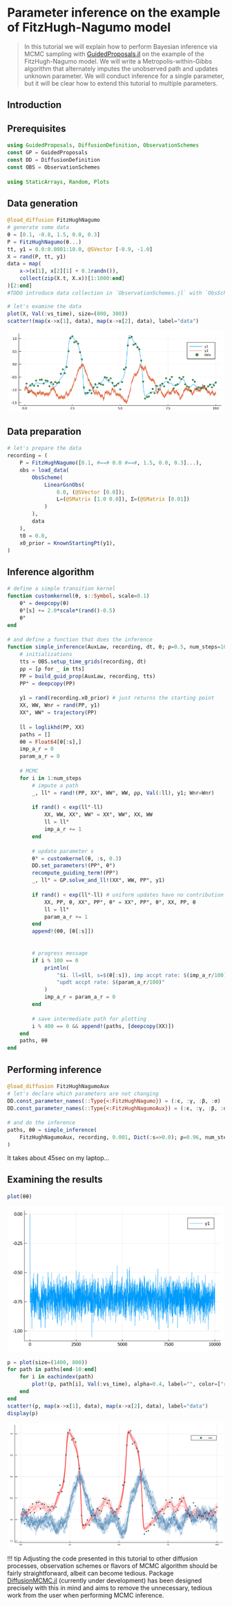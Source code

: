 # Parameter inference on the example of FitzHugh-Nagumo model
> In this tutorial we will explain how to perform Bayesian inference via MCMC sampling with [GuidedProposals.jl](https://github.com/JuliaDiffusionBayes/GuidedProposals.jl/dev) on the example of the FitzHugh-Nagumo model. We will write a Metropolis-within-Gibbs algorithm that alternately imputes the unobserved path and updates unknown parameter. We will conduct inference for a single parameter, but it will be clear how to extend this tutorial to multiple parameters.

## Introduction

## Prerequisites

```julia
using GuidedProposals, DiffusionDefinition, ObservationSchemes
const GP = GuidedProposals
const DD = DiffusionDefinition
const OBS = ObservationSchemes

using StaticArrays, Random, Plots
```

## Data generation

```julia
@load_diffusion FitzHughNagumo
# generate some data
θ = [0.1, -0.8, 1.5, 0.0, 0.3]
P = FitzHughNagumo(θ...)
tt, y1 = 0.0:0.0001:10.0, @SVector [-0.9, -1.0]
X = rand(P, tt, y1)
data = map(
	x->(x[1], x[2][1] + 0.1randn()),
	collect(zip(X.t, X.x))[1:1000:end]
)[2:end]
#TODO introduce data collection in `ObservationSchemes.jl` with `ObsScheme()` object
```

```julia
# let's examine the data
plot(X, Val(:vs_time), size=(800, 300))
scatter!(map(x->x[1], data), map(x->x[2], data), label="data")
```
![data](../assets/tutorials/parameter_inference/data.png)

## Data preparation
```julia
# let's prepare the data
recording = (
	P = FitzHughNagumo([0.1, #==# 0.0 #==#, 1.5, 0.0, 0.3]...),
	obs = load_data(
		ObsScheme(
			LinearGsnObs(
				0.0, (@SVector [0.0]);
				L=(@SMatrix [1.0 0.0]), Σ=(@SMatrix [0.01])
			)
		),
		data
	),
	t0 = 0.0,
	x0_prior = KnownStartingPt(y1),
)
```


## Inference algorithm

```julia
# define a simple transition kernel
function customkernel(θ, s::Symbol, scale=0.1)
	θ° = deepcopy(θ)
	θ°[s] += 2.0*scale*(rand()-0.5)
	θ°
end

# and define a function that does the inference
function simple_inference(AuxLaw, recording, dt, θ; ρ=0.5, num_steps=10^4)
	# initializations
	tts = OBS.setup_time_grids(recording, dt)
	ρρ = [ρ for _ in tts]
	PP = build_guid_prop(AuxLaw, recording, tts)
	PP° = deepcopy(PP)

	y1 = rand(recording.x0_prior) # just returns the starting point
	XX, WW, Wnr = rand(PP, y1)
	XX°, WW° = trajectory(PP)

	ll = loglikhd(PP, XX)
	paths = []
	θθ = Float64[θ[:s],]
	imp_a_r = 0
	param_a_r = 0

	# MCMC
	for i in 1:num_steps
		# impute a path
		_, ll° = rand!(PP, XX°, WW°, WW, ρρ, Val(:ll), y1; Wnr=Wnr)

		if rand() < exp(ll°-ll)
			XX, WW, XX°, WW° = XX°, WW°, XX, WW
			ll = ll°
			imp_a_r += 1
		end

		# update parameter s
		θ° = customkernel(θ, :s, 0.3)
		DD.set_parameters!(PP°, θ°)
		recompute_guiding_term!(PP°)
		_, ll° = GP.solve_and_ll!(XX°, WW, PP°, y1)

		if rand() < exp(ll°-ll) # uniform updates have no contribution to ll
			XX, PP, θ, XX°, PP°, θ° = XX°, PP°, θ°, XX, PP, θ
			ll = ll°
			param_a_r += 1
		end
		append!(θθ, [θ[:s]])


		# progress message
		if i % 100 == 0
			println(
				"$i. ll=$ll, s=$(θ[:s]), imp accpt rate: $(imp_a_r/100), ",
				"updt accpt rate: $(param_a_r/100)"
			)
			imp_a_r = param_a_r = 0
		end

		# save intermediate path for plotting
		i % 400 == 0 && append!(paths, [deepcopy(XX)])
	end
	paths, θθ
end
```

## Performing inference
```julia
@load_diffusion FitzHughNagumoAux
# let's declare which parameters are not changing
DD.const_parameter_names(::Type{<:FitzHughNagumo}) = (:ϵ, :γ, :β, :σ)
DD.const_parameter_names(::Type{<:FitzHughNagumoAux}) = (:ϵ, :γ, :β, :σ, :t0, :T, :vT, :xT)

# and do the inference
paths, θθ = simple_inference(
	FitzHughNagumoAux, recording, 0.001, Dict(:s=>0.0); ρ=0.96, num_steps=10^4
)
```
It takes about 45sec on my laptop...

## Examining the results

```julia
plot(θθ)
```
![fhn_mcmc_chain](../assets/tutorials/parameter_inference/fhn_mcmc_chain.png)

```julia
p = plot(size=(1400, 800))
for path in paths[end-10:end]
	for i in eachindex(path)
		plot!(p, path[i], Val(:vs_time), alpha=0.4, label="", color=["red" "steelblue"])
	end
end
scatter!(p, map(x->x[1], data), map(x->x[2], data), label="data")
display(p)
```
![paths](../assets/tutorials/parameter_inference/paths.png)


!!! tip
    Adjusting the code presented in this tutorial to other diffusion processes, observation schemes or flavors of MCMC algorithm should be fairly straightforward, albeit can become tedious. Package [DiffusionMCMC.jl](https://github.com/JuliaDiffusionBayes/DiffusionMCMC.jl/dev) (currently under development) has been designed precisely with this in mind and aims to remove the unnecessary, tedious work from the user when performing MCMC inference.
